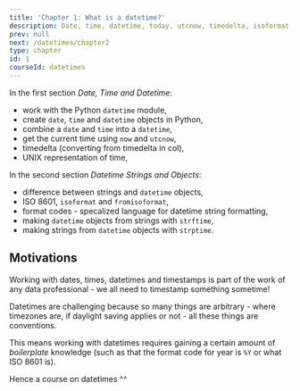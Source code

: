 ```yaml
---
title: 'Chapter 1: What is a datetime?'
description: Date, time, datetime, today, utcnow, timedelta, isoformat, format codes, strftime, strptime.
prev: null
next: /datetimes/chapter2
type: chapter
id: 1
courseId: datetimes
---
```



<exercise id="1" title="Introduction & Motivations" >

In the first section *Date, Time and Datetime*:

- work with the Python `datetime` module,
- create `date`, `time` and `datetime` objects in Python,
- combine a `date` and `time` into a `datetime`,
- get the current time using `now` and `utcnow`,
- timedelta (converting from timedelta in col),
- UNIX representation of time,

In the second section *Datetime Strings and Objects*:

- difference between strings and `datetime` objects,
- ISO 8601, `isoformat` and `fromisoformat`,
- format codes - specalized language for datetime string formatting,
- making `datetime` objects from strings with `strftime`,
- making strings from `datetime` objects with `strptime`.


## Motivations

Working with dates, times, datetimes and timestamps is part of the work of any data professional - we all need to timestamp something sometime!

Datetimes are challenging because so many things are arbitrary - where timezones are, if daylight saving applies or not - all these things are conventions.

This means working with datetimes requires gaining a certain amount of *boilerplate* knowledge (such as that the format code for year is `%Y` or what ISO 8601 is).

Hence a course on datetimes ^^


</exercise>

<exercise id="2" title="Date, Time and Datetime" type="slides">
<slides source="datetimes/datetimes"></slides>
</exercise>

<exercise id="3" title="Datetime Strings and Objects with strftime & strptime" type="slides">
<slides source="datetimes/strftime"></slides>
</exercise>
